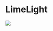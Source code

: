 # LimeLight


[![](https://jitpack.io/v/cpapplefamily/LimeLight.svg)](https://jitpack.io/#cpapplefamily/LimeLight)
